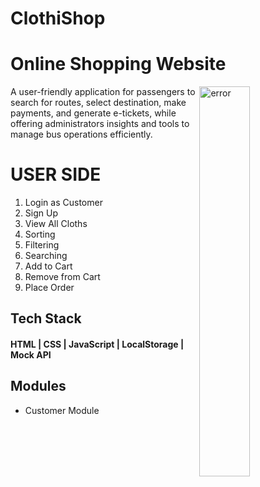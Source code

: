 # ClothiShop

# Online Shopping Website
<img
  align="right"
        width="40%"
        src="https://serene-twilight-1802f2.netlify.app/clothi.png"
        alt="error"
      />

A user-friendly application for passengers to search for routes, select destination, make payments, and generate e-tickets, while offering administrators insights and tools to manage bus operations efficiently.



# USER SIDE

 1. Login as Customer
 2. Sign Up
 3. View All Cloths
 4. Sorting
 5. Filtering
 6. Searching 
 7. Add to Cart
 8. Remove from Cart
 9. Place Order


  
## Tech Stack

#### HTML | CSS | JavaScript | LocalStorage | Mock API

## Modules
- Customer Module

